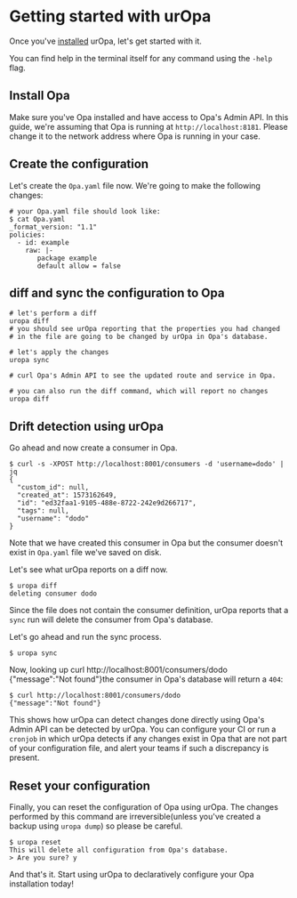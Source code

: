 # Getting started with urOpa

Once you've [installed](installation.md) urOpa, let's get started with it.

You can find help in the terminal itself for any command using the `-help`
flag.

## Install Opa

Make sure you've Opa installed and have access to Opa's Admin API.
In this guide, we're assuming that Opa is running at `http://localhost:8181`.
Please change it to the network address where Opa is running in your case.

## Create the configuration

Let's create the `Opa.yaml` file now. We're going to make the following changes:

```shell
# your Opa.yaml file should look like:
$ cat Opa.yaml
_format_version: "1.1"
policies:
  - id: example
    raw: |-
       package example
       default allow = false
```

## diff and sync the configuration to Opa

```
# let's perform a diff
uropa diff
# you should see urOpa reporting that the properties you had changed
# in the file are going to be changed by urOpa in Opa's database.

# let's apply the changes
uropa sync

# curl Opa's Admin API to see the updated route and service in Opa.

# you can also run the diff command, which will report no changes
uropa diff
```

## Drift detection using urOpa

Go ahead and now create a consumer in Opa.

```shell
$ curl -s -XPOST http://localhost:8001/consumers -d 'username=dodo' | jq
{
  "custom_id": null,
  "created_at": 1573162649,
  "id": "ed32faa1-9105-488e-8722-242e9d266717",
  "tags": null,
  "username": "dodo"
}
```

Note that we have created this consumer in Opa but the consumer doesn't exist
in `Opa.yaml` file we've saved on disk.

Let's see what urOpa reports on a diff now.

```shell
$ uropa diff
deleting consumer dodo
```

Since the file does not contain the consumer definition, urOpa reports that
a `sync` run will delete the consumer from Opa's database.

Let's go ahead and run the sync process.

```shell
$ uropa sync
```

Now, looking up curl http://localhost:8001/consumers/dodo
{"message":"Not found"}the consumer in Opa's database will return a `404`:

```shell
$ curl http://localhost:8001/consumers/dodo
{"message":"Not found"}
```

This shows how urOpa can detect changes done directly using Opa's Admin API
can be detected by urOpa. You can configure your CI or run a `cronjob` in which
urOpa detects if any changes exist in Opa that are not part of your configuration
file, and alert your teams if such a discrepancy is present.


## Reset your configuration

Finally, you can reset the configuration of Opa using urOpa.
The changes performed by this command are irreversible(unless you've created a
backup using `uropa dump`) so please be careful.


```shell
$ uropa reset
This will delete all configuration from Opa's database.
> Are you sure? y
```

And that's it.
Start using urOpa to declaratively configure your Opa installation today!

